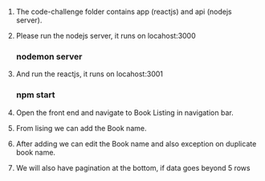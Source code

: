 
1. The code-challenge folder contains app (reactjs) and api (nodejs server).

2. Please run the nodejs server, it runs on locahost:3000
	### nodemon server

3. And run the reactjs, it runs on locahost:3001
	### npm start
	
4. Open the front end and navigate to Book Listing in navigation bar.

5. From lising we can add the Book name.

6. After adding we can edit the Book name and also exception on duplicate book name.

7. We will also have pagination at the bottom, if data goes beyond 5 rows 